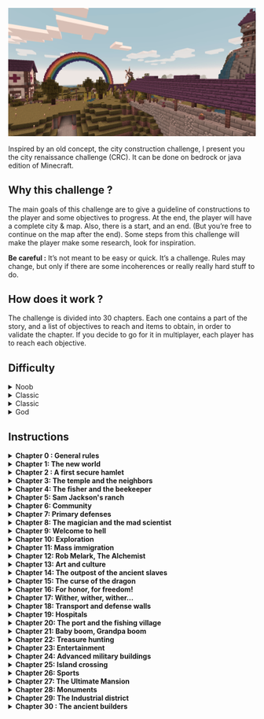 ![header](headerimage.png?raw=true "Header")

Inspired by an old concept, the city construction challenge, I present you the city renaissance challenge (CRC). It can be done on bedrock or java edition of Minecraft.

## Why this challenge ?
  The main goals of this challenge are to give a guideline of constructions to the player and some objectives to progress. At the end, the player will have a complete city & map.
  Also, there is a start, and an end. (But you’re free to continue on the map after the end). Some steps from this challenge will make the player make some research, look for inspiration. 

  **Be careful :** It’s not meant to be easy or quick. It’s a challenge. Rules may change, but only if there are some incoherences or really really hard stuff to do. 

## How does it work ?
The challenge is divided into 30 chapters. Each one contains a part of the story, and a list of objectives to reach and items to obtain, in order to validate the chapter. If you decide to go for it in multiplayer, each player has to reach each objective.

## Difficulty

<details>
  <summary>Noob</summary>

  <ul>
    <li><strong>Difficulty of the game :</strong> Normal or Easy </li>
    <li><strong>Automatic regeneration :</strong>Yes</li>
    <li><strong>Number of lives :</strong> Unlimited</li>
    <li><strong>Keep inventory :</strong> Yes</li>
  </ul>
</details>
<details>
  <summary>Classic</summary>
  
  <ul>
    <li><strong>Difficulty of the game :</strong> Normal or Hard</li>
    <li><strong>Automatic regeneration :</strong>Yes</li>
    <li><strong>Number of lives :</strong> Unlimited</li>
    <li><strong>Keep inventory :</strong> No</li>
  </ul>
</details>
<details>
  <summary>Classic</summary>
  
  <ul>
    <li><strong>Difficulty of the game: </strong> Hard</li>
    <li><strong>Automatic regeneration: </strong> No</li>
    <li><strong>Number of lives: </strong> 10</li>
    <li><strong>Keep inventory: </strong> No</li>
    <li><strong>Additional rule: </strong> If you die, you can’t reuse your stuff</li>
  </ul>
</details>
<details>
  <summary>God</summary>
  
  <strong>Play on hardcore</strong>
</details>

## Instructions

<details>
  <summary><strong>Chapter 0 : General rules</strong></summary>
  <br/>
  <ul>  
    <li> Each building has to be linked to a main road / bridge (Even if it’s not said in each chapter, don’t forget to link previous chapter builds with new ones)</li>
    <li> Mines must be 3x3 area at least. You have to add a support each 12 blocs of the main gallery </li>
    <li> Don’t use cheats…</li>
    <li> Each building may have a sign with a name for the building. It should be easy for any visitor to know what a building purpose is.</li>
    <li> If you put chests or barrels in a building, let a little something inside.</li>
    <li> The inside of EVERY building must be decorated</li>
    <li> A bonus would be to create a book or a building to history dates of the chapters validations</li>
    <li> If you find structures (villages, dungeons…) you can loot (or fishing treasures), but if you have in your chapter any restriction about one of the loot (Like a tool), you can’t use it. Exception : Bucket, shears, fishing rods</li>
    <li> If you find and want to make a farm in a dungeon, you have to create an access from the surface, a building and a road to it.</li>
    <li> You absolutely can build any type of farm, automatic farm, as far as you respect the restriction about the stuff</li>
    <li> You can build following the style you want, but respect the restriction about the stuff</li>
    <li> You may use the stuff in your treasure chests, but keep in mind that to validate a chapter, you have to have the requested amount of each item at the end of the chapter.</li>
    <li> Take your time on each chapter, the goal isn’t to reach the next one fast, but to build nice things. Take time to make some terraforming, to gather resources…</li>
    <li> If you want to make the challenge on the same seed that I did : -904484070915446515 on java edition. </li>
    <li> You are allowed to sleep only in beds from your houses. You can build yourself as much houses as you wish.</li>
    <li> You can’t go to over dimensions until it’s said in the story and the objectives.</li>
    <li> You can’t create an afk fishing farm, that’ll ruin the challenge.</li>
  </ul>
</details>

<details>
    <summary><strong>Chapter 1: The new world</strong></summary>

    <br />
    <blockquote>
        A thousand years ago, following the massive invasion of creepers, the creation of a hundred withers and the invocation of several dragons, the surviving builders from this world have decided to use cryopreservation to keep them safe
        for a millenium. They did this because of the fact that they had absolutely no plans for a building to conduct such a battle, despite the warnings of the population. You were still in training to be a builder, but you witnessed the
        last battle of this time, lost by humans to monsters.
        <br />
        <br />
        <em>You wake up.</em>
        <br />
        <br />
        Your eyes are wide open, you see nature, water, animals. The area looks calm, but you know you are not completely safe. Now that you’re here, you know that you have a very special mission. The reconstruction of the city. You don’t
        want to reproduce the error of the other ancient builders. But no city was made in one day. You are alone, and not equipped. You will have to start somewhere …
    </blockquote>

    <h3>Objectives</h3>

    <ul>
        <li>Start by making some wooden tools and a weapon.</li>
        <li>Create a base camp, made up of one or more huts, a campfire and a small field of wheat to provide for you needs (You’d better settle near a river)</li>
        <li>Create some enclosures for the animals, find at least 2 cows and 2 sheeps.</li>
        <li>Don’t forget to put a sign somewhere to name this camp. It may become a place to come for tourists in the future !</li>
        <li>Make a fishing rod and a full leather armor</li>
        <li>Have at least 15 levels of experience</li>
        <li>
            Treasure chests must contains:
            <ul>
                <li>3 strings / 4 bones / 12 rotten flesh / 3 gunpowder</li>
                <li>12 breads / 24 cooked fish</li>
                <li>32 logs of any wood</li>
                <li>64 blocks of cobblestone</li>
                <li>32 coals</li>
                <li>64 torches</li>
                <li>64 blocks of dirt</li>
            </ul>
        </li>
        <li><strong>Quest:</strong> Fish until you get a saddle or kill a wandering trader to have 2 leads</li>
        <li><strong>You can use only wooden tools.</strong> </li>
        <li><strong>You can’t use furnaces / smokers / Blast furnaces</strong> </li>
        <li><strong>You can’t replant trees</strong> </li>
        <li><strong>You have to play with a render distance of 4 (To simulate your eyes strain after the cryopreservation).</strong> </li>
    </ul>
</details>

<details>
    <summary><strong>Chapter 2 : A first secure hamlet</strong></summary>

    <br />
    <blockquote>
        You are now well settled in your camp.Your first few nights were a bit difficult though, as it is not very secure. It is time to think about building a bigger and more comfortable house, making you feel safer. You go to the
        surrounding area to find a place that would suit, when you see in the distance, a group of several settlers. It looks like there are 4, but maybe there are more of them. They come on a cart with horses.
        <br /><br />
        You ask them what happened after the battle 1000 years ago. Obviously, these people weren't there, but the story has spread from generation to generation since. The few survivors of this world are those who have managed to hide in
        caves, in reinforced constructions. No one really knows how many survived. According to rumors, the monsters are scattered all over the world.
        <br /><br />
        After this discussion and after discovering that you are part of the ancient people, they decide to settle in this area with you, and you have the task of creating the first hamlet of the new city.
    </blockquote>

    <h3>Objectives</h3>

    <ul>
        <li>You can now use regular render distance</li>
        <li>Make a furnace and a smoker, you can now use them</li>
        <li>Make stone tools and a sword. Create a bow.</li>
        <li>Build at least 4 houses (minimum 5 by 5). Each one should have a bed to sleep, a working station and decorations. Add a little garden on all of them.</li>
        <li>Build your own house, with at least 3 rooms. A bedroom, a storage room and a life room. A garden is also mandatory to validate your house. <strong>NB:</strong> You can put your first house in the Hamlet, or not, you decide.</li>
        <li>
            As the settlers came with a cart and two horses, you need to build the cart near the Hamlet. Then, build a small stable for the two horses. Find two horses using the leads or the saddle from the previous chapter to get them in.
        </li>
        <li>Add a well, near the hamlet, to provide water to them.</li>
        <li>You need at least 10 cows and 10 sheeps at the end of the chapter</li>
        <li>Have a full leather armor</li>
        <li>Have at least 20 levels of experience</li>
        <li>
            Treasure chests must contains:
            <ul>
                <li>12 strings / 12 bones / 24 rotten flesh / 10 gunpowder</li>
                <li>24 breads / 32 cooked fish</li>
                <li>64 logs of any wood / 64 coals / 2 stacks of cobblestone / 1 stack of glass</li>
            </ul>
        </li>

        <li><strong>Quest:</strong> Fish until you get a tripwire hook and use it as a decoration</li>
        <li><strong>You can use only stone tools. (You can cook iron, but can only craft shears and a bucket. NO SHIELD)</strong> </li>
        <li><strong>You can’t replant trees</strong> </li>
    </ul>
</details>

<details>
    <summary><strong>Chapter 3: The temple and the neighbors</strong></summary>

    <br />
    <blockquote>
        After the installation, your new inhabitants let other people met on their way knowing that they had finally found a place to settle in, thanks to the return of a builder from the old days. This is how 4 new residents are about to
        arrive. You have a choice, enlarge the existing hamlet, or create their own hamlet. Whatever is your choice, you know they will need access to water and food.
        <br /><br />
        When they arrive, you also question them about the situation of the current world from their point of view. According to them, no similar attack has taken place in 1000 years. However, sometimes camps are completely destroyed
        without anyone having an explanation. They also explain to you that an old-time prison was spared and that the survivors of this prison, after escaping, created different tribes which are scattered all over the world.
        <br /><br />
        On the other hand, these new inhabitants would like sugar. They haven't had a chance to have it for 10 years, and you directly thought you could provide them some. Now that you and the new inhabitants have settled in, you realize
        that it becomes necessary to think about creating a temple, or a place of worship, in order to maintain the morale and the beliefs of the population. You also want to have a place to be able to see more far away.
    </blockquote>

    <h3>Objectives</h3>

    <ul>
        <li>
            Build 4 new houses with a minimum dimension of 5x5 blocks, all connected to the main road and especially to the other houses. If you decide to create a new hamlet, add a well. One of them wants to have a dog in their garden.
        </li>
        <li>A place of worship / temple for your population, with a minimum dimension of 7 x 13 blocks. It must be at least fifty blocks away from any house.</li>
        <li>Build a greenhouse of the size of your choice to plant sugar cane.</li>
        <li>Create an extension on your house in order to add a workstation room with all the workstations.</li>
        <li>Build a simple outpost somewhere.</li>
        <li>Have a full colored leather armor</li>
        <li>Have at least 25 levels of experience</li>
        <li>
            Treasure chests must contains:
            <ul>
                <li>24 strings / 24 bones / 32 rotten flesh / 24 gunpowder / 1 ender eye</li>
                <li>16 cooked mutton / 16 cooked beef / 24 ink sacs</li>
                <li>64 logs of two types of wood / 128 coals / 6 stacks of cobblestone / 2 stack of glass / 1 stack of brick / 1 stack of concrete of any color / 32 irons ingots</li>
                <li>4 stack of sugarcane / 1 stack of sugar / 32 apples</li>
            </ul>
        </li>

        <li><strong>Quest:</strong> Fish a name tag (If you find it elsewhere it’s ok, but won’t fit the story).</li>
        <li><strong>You can use only stone tools. (You can cook iron, but can only craft shears and a bucket. NO SHIELD)</strong></li>
        <li><strong>You can’t replant trees</strong></li>
    </ul>
</details>

<details>
    <summary><strong>Chapter 4: The fisher and the beekeeper</strong></summary>

    <br />
    <blockquote>
        Your exploits as a fisherman have been heard, the fishing of this name tag has attracted two new inhabitants. One is a fisherman named Elliot Patterson. The other one is a beekeeper named Lola Beem. Both of them want to settle in
        your village. You decide to find a location that would suit Elliot, close to a river or a lake, and make some plan for a beekeeping house for Lola.
        <br /><br />
        However, these new arrivals make you worried. If these nice people could have heard of your exploits, perhaps one of these malicious tribes of which the previous settlers have spoken to you, could come at any time ... It may be time
        to equip yourself accordingly.
        <br /><br />
        The growing population also leads you to think that we will have to think bigger in terms of agricultural production and construction. You will also start to need technology, different raw materials. It's time to go mine ...
    </blockquote>

    <h3>Objectives</h3>

    <ul>
        <li>Create an L-shaped house for the fisherman near a river or lake. Don't forget to create a small dock and provide him with a boat in the water so that he can go fishing.</li>
        <li>Create a beekeeping building and bring bees in it. Then, build a house for Lola the beekeeper.</li>
        <li>Place your colored leather armor in 4 item frames, in your home. Then, switch to a full iron armor</li>
        <li>
            Create a mine that goes to layer 11, either in a mountain or from a building. On the surface, a minecart reception station, and a storage area. The way down to the mine must consist of at least a staircase and rails allowing a
            minecart to bring back stuff from the mine.
        </li>
        <li>Create a second simple outpost, at least 100 blocks away from the other one.</li>
        <li>Have at least 20 cows, 20 sheep, 20 chickens</li>
        <li>Having adopted and named a dog with the name tag from the previous chapter.</li>
        <li>
            Treasure chests must contains:
            <ul>
                <li>32 strings / 32 bones / 32 gunpowder / 4 ender eyes</li>
                <li>2 stacks of logs from two types of wood / 12 stacks of cobblestone / 2 stack of brick / 2 stack of concrete of any color / 1 diamond</li>
                <li>128 irons ingots / 32 gold ingot, 2 redstone stacks</li>
                <li>At least 6 bees, 16 honey bottles / 6 honey blocks / 16 honeycombs / 16 beehives / 4 honeycomb blocks</li>
                <li>64 raw fish</li>
                <li>12 hay bales</li>
            </ul>
        </li>
        <li><strong>Quest:</strong> Find pumpkins or pumpkins seeds.</li>
        <li><strong>Iron tools only. If you find diamonds, you can mine them, but not use them.</strong></li>
        <li><strong>You can’t replant trees</strong></li>
    </ul>
</details>

<details>
    <summary><strong>Chapter 5: Sam Jackson's ranch</strong></summary>

    <br />
    <blockquote>
        After so much effort, you are a little richer! It really feels good! Going up from the mines, while you are sorting your stuff, you see in the distance a cart coming towards your village. This is Sam Jackson, an isolated farmer, having heard of this emerging city, and the return of a builder from the old days. At first, he seems a little aggressive towards you. He asks you what made you come back after 1000 years, and you explain to him that it is not your choice, that all you want is to build a new world. 
        <br /><br />
        Sam seems to calm down, he explains to you that since the departure of the builders and their knowledge, the world has not really experienced expansion and a secure area against monsters. You then tell him your version of the last battle, and what you learned and are ready to do today to protect everyone. You also explain to him that you would never have left, leaving other people behind, but that you had
        been forced. He explains that he is part of a farming family, and that they would like to settle in your village, on a ranch. That way, they can offer various products to the community. 
        <br /><br />
        He seems honest, you decide to help him build this ranch.
    </blockquote>

    <h3>Objectives</h3>

    <ul>
        <li>Name your first diamond with an anvil and store it in a safe place.</li>
        <li>A ranch at least 100 blocks away from the rest of the village, clotured (you decide the style of the fence). The ranch area should be at least 40 blocks by 25 blocks.</li>
        <li>
            It must contains :
            <ul>
                <li>Entry into the fence</li>
                <li>A barn, storage silos, the farmer's house with at least 2 bedrooms (for Sam, his wife and their children)</li>
                <li>You should have an easy way to breed cows, sheep and chickens on the ranch to ensure maximum loot is obtained.</li>
                <li>Around the ranch area, cultivated wheat lands, some scarecrows, a windmill</li>
                <li>The farmer's cart, near or inside the ranch area, and also the horse.</li>
                <li>He also wants two dogs in his ranch</li>
            </ul>
        </li>
        <li>
            Treasure chests must contains:
            <ul>
                <li>6 ender eyes</li>
                <li>3 stacks of logs from two types of wood / 3 stack of brick /</li>
                <li>4 stacks of irons ingots / 64 gold ingot, 3 redstone stacks / 12 diamonds</li>
                <li>32 hay bales / 32 cooked chickens / 32 feathers / 64 eggs</li>
            </ul>
        </li>
        <li><strong>Quest:</strong> Bring back 2 turtles to the village</li>
        <li><strong>Iron armor and tools only. If you find diamonds, you can mine them, but not use them.</strong></li>
        <li><strong>You can’t replant trees</strong></li>
    </ul>
</details>

<details>
    <summary><strong>Chapter 6: Community</strong></summary>

    <br />
    <blockquote>
        Now that Sam Jackson and his family are settled, you look at the population of your village. You realize that it’s growing fast. Already more than 10 inhabitants have joined your adventure. Moreover (news spreads quickly), new
        settlers have sent you a message, asking you to create 2 new luxury homes for them. You realize that you have proclaimed yourself the village leader. There is no way for you to build a community of this kind, where leaders are
        auto-proclaimed. This was the case when the old builders were leading the world, but it was not a good thing. 
        <br /><br />
        In addition, the village needs to have a way to vote for the integration of new settlers, because the decision cannot be
        left to you alone. It becomes necessary to create some buildings and services for your village. 
        <br /><br />
        Also, looking at all the projects that are coming, you think it is time for you to upgrade your tools one more time !
    </blockquote>

    <h3>Objectives</h3>

    <ul>
        <li>Switch to diamond tools</li>
        <li>Create two luxury houses, with a minimum size of 15 x 11 (You choose the final shape of the house)</li>
        <li>Build multiple community buildings that will create the town center:</li>
        <li>A town hall, with a mayor's office, a voting area and a room to display a wall with the map of your complete city. Think big for this wall because it will need to fit all your village maps at the end</li>
        <li>A tavern that should contain a bar and some tables and chairs. You can also add a jukebox for the ambience.</li>
        <li>A bank with a strongbox.</li>
        <li>A structure of your choice (for example a marketplace)</li>
        <li>A fountain</li>
        <li>Create a place to have turtles. Maybe a green park, a closed pond.</li>
        <li>
            Treasure chests must contains:
            <ul>
                <li>8 ender eyes / 64 gunpowders</li>
                <li>4 stacks of logs from two types of wood</li>
                <li>32 iron blocks / 12 gold blocks, 4 redstone stacks / 16 diamonds</li>
                <li>A full diamond tool and a sword, in your chest (In addition to those you have on yourself)</li>
                <li>64 hay bales / 64 cooked chickens / 64 feathers / 16 cakes / 64 Steak</li>
                <li>12 obsidians</li>
            </ul>
        </li>
        <li><strong>Quest:</strong> Kill a phantom and get a membrane</li>
        <li><strong>No diamond armor</strong></li>
        <li><strong>No enchantments (except on fishing rods if you fish one with enchantments)</strong></li>
        <li><strong>You can’t replant trees</strong></li>
    </ul>
</details>

<details>
    <summary><strong>Chapter 7: Primary defenses</strong></summary>

    <br />
    <blockquote>
        The town hall and its polling station are now built. You have decided not to run for mayor. Sam Jackson is elected mayor of the city. However, he appoints you as head of the armies and architect of the city.  
        <br /><br />
        The village has grown
        up. So large that he certainly begins to get jealous among primitive tribes and other malicious tribes. The population and the mayor inform you of their concerns about their safety in case of potential enemy invasions. You need to
        create some defenses. 
        <br /><br />
         Luckily, a few new settlers arrive. It is a man and two womens rather robust. They would make good military recruits. However, the man tells you that he’s a woodcutter, not an army guy while the two girls seem
        to agree to be in the army. After consulting the new mayor, you decide to take on this new challenge, without forgetting also to plan the construction of new houses for these new people.
    </blockquote>

    <h3>Objectives</h3>

    <ul>
        <li>Equip yourself with a shield tinted with a pillager banner</li>
        <li>Build 3 new houses for the new settlers. You need to make at least two of them with two floors.</li>
        <li>Build two watchtowers, with a dimension of at least 3 by 3, with the flag of your choice on top of each tower. Be careful, the color pattern of the flag is important because it will be your city flag / colors.</li>
        <li>A forest hut, a controlled and optimized forest for wood harvesting, at least 50 block away from any other building</li>
        <li>A forge in the town center</li>
        <li>A tinted shield shop that send at least 3 types of shields</li>
        <li>A military camp with some tents and a control post. You should also add some armor stands for training.</li>
        <li>
            Treasure chests must contains:
            <ul>
                <li>8 stacks of logs from two types of wood</li>
                <li>64 iron blocks / 18 gold blocks, 5 redstone stacks / 24 diamonds / 32 lapis lazuli</li>
                <li>A full diamond tool and a sword, in your chest (In addition to those you have on yourself)</li>
                <li>64 hay bales / 64 cooked chickens / 64 feathers / 16 cakes / 64 Steak</li>
                <li>24 obsidians</li>
            </ul>
        </li>
        <li><strong>Quest:</strong> Get a nautilus shell</li>
        <li><strong>No diamond armor</strong></li>
        <li><strong>No enchantments (except on fishing rods if you fish one with enchantments)</strong></li>
    </ul>
</details>

<details>
    <summary><strong>Chapter 8: The magician and the mad scientist</strong></summary>

    <br />
    <blockquote>
        After a few days of tranquility in your village, while you are resting in your house, you hear a huge explosion in the distance. Then a second. Looking out the window, you see the residents panicking, not knowing what's going on.
        You wear your best armor and decide to go see what is happening. 
        <br /><br />
         When you get there, you come face to face with two strange people. A man and a woman. One claims to be the supreme mage named Liv Jones, the other claims to be a
        scientist and his name is John Yumi. You’re still pissed off by the fear the noise has caused and ask them to explain it.  
        <br /><br />
        It appears that the explosion was a side effect of a half-magic half-scientific technology intended to find
        the village, in order to settle there. Obviously each blames the other for the explosions. But, they seem honest and you become to like them.  
        <br /><br />
        After a general vote of the villagers, you decide to trust them and help them settle.
    </blockquote>

    <h3>Objectives</h3>

    <ul>
        <li>Create a wizard tower, with at least 2 pieces.</li>
        <li>Find the nearest snowy mountain and build the magic academy there, which must include at least</li>
        <li>1 room for dueling training</li>
        <li>1 hall</li>
        <li>1 classroom</li>
        <li>Create an enchantment table that can enchant maximum level, The enchantment table must be modular to be able to enchant different levels, as you are limited to level 1 for now.</li>
        <li>Enchant your stuff to level 1 only.</li>
        <li>Create the laboratory for the scientist with at least a room for experimentation, a secured room in case he creates a monster.</li>
        <li>
            Treasure chests must contains:
            <ul>
                <li>100 iron blocks /16 gold blocks, 6 redstone stacks / 24 diamonds / 64 lapis lazuli</li>
                <li>A full enchanted diamond tools and a sword, in your chest (In addition to those you have on yourself)</li>
                <li>16 bookshelves</li>
                <li>10 golden apples</li>
                <li>36 obsidians</li>
            </ul>
        </li>
        <li><strong>Quest:</strong> Find an donkey, tame and name him</li>
        <li><strong>No diamond armor</strong></li>
        <li><strong>Enchantments level 1 maximum</strong></li>
    </ul>
</details>

<details>
    <summary><strong>Chapter 9: Welcome to hell</strong></summary>

    <br />
    <blockquote>
        Newcomers settle. After her move in, The magician and you have a discussion at the tavern. Like you did with other settlers, you ask her for her version of the story. She says that according to her family’s legends, some magicians
        went to another dimension to escape the monsters in this world. They then came back to hide in caves on top of the mountains, where monsters come more rarely.  
        <br /><br />
        She tells you that the reason her and the scientist are staying is
        because they have heard you were different from the ancient builders. You seem to care about all the population and not just yourself.  
        <br /><br />
        When you ask here about the dimension, she gives you a book about hell. According to this ancient
        legend, it would be possible to create a door to go there, and certain objects being there seem to have a rather important value, as much for you, as for your inhabitants. In addition, it seems that an interesting mineral is found
        only in this dimension, it is called netherite. When you think of the many projects that await you, it seems interesting to find this new mineral, which will certainly help you improve your tools in the future.  
        <br /><br />
        It only takes a few
        minutes to decide… This is the next step on your journey !
    </blockquote>

    <h3>Objectives</h3>

    <ul>
        <li>You can switch your armor to diamond.</li>
        <li>Create a building or room in an existing building to make your nether nether.</li>
        <li>
            Explore the nether:
            <ul>
                <li>Find a fortress</li>
                <li>Find at least 20 ancient debris in the nether</li>
                <li>Find all the nether biomes.</li>
                <li>32 nether warts, 1 soulsand stack, 12 blaze sticks, 3 ghast tears</li>
                <li>A lodestone</li>
                <li>Bring back at least 32 blocks of each nylium, and at least one stack of each new wood.</li>
            </ul>
        </li>
        <li>On your return to the normal world, create 3 enderchest, one in the town hall, one in your home and the third in the place of your choice.</li>
        <li>Create your hub at your portal, in nether. Choose a theme, and make sure you have a secure arrival area in the nether, which prevents piglins from crossing the portal.</li>
        <li>
            Treasure chests must contains:
            <ul>
                <li>9 diamond blocks / 64 gold blocks / 128 iron blocks / 48 obsidians</li>
                <li>6 turtle shells / 32 honey blocks</li>
            </ul>
        </li>
        <li>A full enchanted (level 2) diamond tools, sword, armor and bow, in your chest (In addition to those you have on yourself)</li>
        <li><strong>Quest:</strong> loot 3 or more wither skeleton heads</li>
        <li><strong>Enchantments level 2 maximum / Only diamond tools and armor</strong></li>
    </ul>
</details>

<details>
    <summary><strong>Chapter 10: Exploration</strong></summary>

    <br />
    <blockquote>
        You are back from hell, and after this morbid spectacle, you want to see the world of the living. You need air and landscapes.  
        <br /><br />
        You warn the inhabitants of the village that you are going on a vacation for a while. Some of them, after
        reading a few books on the resources of old times, put some requests back to you. You're looking through your chests, but you're unlikely to have all of their requests ... You may have to make some detours.  
        <br /><br />
        So you decide to prepare
        to go on a resource trip. It will be nice and refreshing for you. It would be better to write down your coordinates details so that you can easily locate yourself. A compass will also be useful.  
        <br /><br />
        This trip will certainly make you
        meet some new friends …
    </blockquote>

    <h3>Objectives</h3>

    <ul>
        <li>Put a lodestone in the town center and link a compass to the lodestone</li>
        <li>Have silk touch on a tool</li>
        <li>Name book and quill <em>“XYZ”</em>.</li>
        <li>Find the following list of biomes and put the coordinates in the book: Swamp, Jungle, Black Forest, Frozen Ocean, Mesa, Desert, Savannah (Bonus: Mushroom Island). Create a portal in each of this biomes</li>
        <li>
            Find at least one NPC village, a desert temple, an underwater monument, and a wreck. Note the coordinates in the XYZ book (Do not enter the underwater monument) Create a nether portal near the NPC and the underwater monument.
        </li>
        <li>Find an abandoned mineshaft and secure a spider spawner. Note his contact details in the XYZ book</li>
        <li>Bring back cactus, cocoa beans, slimes balls (64), acacia, jungle, black oak and spruce saplings, 12 brown and red mushrooms / mushroom blocks, 12 vines</li>
        <li>Two cats and two parrots</li>
        <li>Bring back a heart from the sea, melons, beetroots. Carrots and potatoes seeds.</li>
        <li>Update the different maps of the area located at the town hall.</li>
        <li>Create a house dedicated to the color green.</li>
        <li>
            Treasure chests must contains:
            <ul>
                <li>10 diamond blocks / 150 iron blocks / 64 obsidians</li>
                <li>24 golden apples / 128 steak / 128 cooked chicken / 128 feathers / 128 leathers.</li>
                <li>128 honey bottles / 64 honey blocks</li>
                <li>A full enchanted (level 2) diamond tools, sword, armor and bow, in your chest (In addition to those you have on yourself)</li>
            </ul>
        </li>
        <li><strong>Quest:</strong> Loot 8 more nautilus shells by killing drowned on your trip</li>
        <li><strong>Enchantments level 3 / Only diamond tools and armor</strong></li>
    </ul>
</details>

<details>
    <summary><strong>Chapter 11: Mass immigration</strong></summary>

    <br />
    <blockquote>
        You are back in your village, with your new treasures. You decide to make some sorting in your chests, when you see a group of settlers in the distance. These are the different people you met and invited on your trip. Each one of
        them has to meet the city council before he is accepted. 
        <br /><br />
        Seeing all these new residents, you feel full of motivation to welcome them as it should. They will need homes, and workplaces. And so much the better, because your population
        has needs! As you see, you will certainly need to expand the town center, create some more houses and have some more work and farm builds.  
        <br /><br />
        Somehow, in your happiness, there is a little bit of fear. You start to like all these
        people. You had some good times with Sam, Liv, Jack, Elliot, Lola.. What if something wrong happens ?
    </blockquote>

    <h3>Objectives</h3>

    <ul>
        <li>Have a level 4 enchantment on each piece of your armor, weapons and tools.</li>
        <li>Have a room, a building or a cave or (whatever you like) to organize your stuff.</li>
        <li>
            Create 9 new houses with:
            <ul>
                <li>At least one new hamlet</li>
                <li>At least 2 slightly more isolated houses (30 blocks from any other houses)</li>
                <li>A building for the shepherd and one or more pens with at least 5 sheep of each color (80 sheeps minimum)</li>
            </ul>
        </li>
        <li>Two more watchtowers, with the flag on top</li>
        <li>A clothing store with at least 4 collections of clothing to display</li>
        <li>A greenhouse for pumpkins and melons or one for each, an automatic harvesting system is a bonus for you</li>
        <li>
            A building / working greenhouse for each :
            <ul>
                <li>Cocoa beans</li>
                <li>Vines</li>
                <li>Cactus</li>
                <li>Carrots / Potatoes / Beetroots.</li>
            </ul>
        </li>
        <li>A pet shop, but animals in there need to be happy, not locked in cells.</li>
        <li>
            Treasure chests must contains:
            <ul>
                <li>12 diamond blocks / 164 iron blocks / 64 obsidians / 80 gold blocks / 4 stacks of coal blocks</li>
                <li>2 stack of books, 6 stack of steaks, 2 editable books, 128 hay bales, 3 carrot stacks, 3 potato stacks, 1 beet stack, 1 cactus stack, 1 vines stack, 1 pumpkin stack and 2 melons slice stack.</li>
                <li>A chest with a stack of each dye and at least one stack of wool of each color.</li>
            </ul>
        </li>
        <li><strong>Quest:</strong> Have an outdoor aquarium with a named squid in it</li>
        <li><strong>Only diamond tools and armor</strong></li>
    </ul>
</details>

<details>
    <summary><strong>Chapter 12: Rob Melark, The Alchemist</strong></summary>

    <br />
    <blockquote>
        When you went to the nether, an energy escaped, leaving those who can detect it, a sure clue about your village location. This begins to worry you, especially since you later receive a messenger from distant lands. He gives you a
        letter, written in strange signs, that you are unable to read. The recent arrival of the scientist is a gift because he is able to decipher it.  
        <br /><br />
        <em>It is a declaration of war.</em> 
        <br /><br />
        The Apasok tribe wants to take possession of your village.
        You turn to the messenger, who is panicking. He explains that his name is Rob Melark, that he is a simple servant in this tribe, and that all that he wants is a peaceful life and that he only dreams of becoming an alchemist. He’s
        not part of the tribe, he’s actually a slave there.  
        <br /><br />
        He explains that the whole tribe is not bad, and that a servant revolt is more than possible. He offers to convince the servants to rebel, but submits the request to become an
        alchemist for the city.  
        <br /><br />
        You are perplexed, how to trust this messenger? But looking around, you realize that you have managed to see honesty among the locals, and that guy inspires trust in you. You decide to help him realize his
        dream, and hope that it will make you valuable allies in the future.
    </blockquote>

    <h3>Objectives</h3>

    <ul>
        <li>Create a house for the alchemyst. You can add this house to any existing hamlet.</li>
        <li>Create an alchemy laboratory with at least a potions brewing room with 2 brewing stands and a storage room for the different potions (1 chest per potion)</li>
        <li>Go back to the nether and optimize the use of a blaze spawner to facilitate the loot of blaze rods.</li>
        <li>Create a building for the mycologist, inside, so that you can farm brown and red mushrooms</li>
        <li>Create a botanical greenhouse, in order to farm nether wart</li>
        <li>Create a mushroom parc</li>
        <li>
            Treasure chests must contains:
            <ul>
                <li>12 diamond blocks / 164 iron blocks / 64 obsidians / 80 gold blocks / 4 stacks of coal blocks</li>
                <li>2 stack of books, 6 stack of steaks, 2 editable books, 128 hay bales, 3 carrot stacks, 3 potato stacks, 1 beet stack, 1 cactus stack, 1 vines stack, 1 pumpkin stack and 2 melons slice stack.</li>
                <li>A chest with a stack of each dye and at least one stack of wool of each color.</li>
            </ul>
        </li>
        <li><strong>Quest:</strong> Have 6 of each potions</li>
        <li><strong>Only diamond tools and armor</strong></li>
    </ul>
</details>

<details>
    <summary><strong>Chapter 13: Art and culture</strong></summary>

    <br />
    <blockquote>
        Your village is able to detect potential invaders through watchtowers. You also have enough to equip your inhabitants in case of an attack. You have potions and farms to fulfill the needs of everyone. Somehow, you forgot to create a
        general store for basic needs. You’ll do it, for sure. 
        <br /><br />
        As you celebrate this glorious list of accomplished tasks at the tavern with Liv, Lola and Elliot, one of them whispers to you that the community would like to have access to
        art and culture. They never heard music! And unfortunately, currently do not have access to culture because no book is available.  
        <br /><br />
        After having discussed it with the mayor and concerned about the well-being and the good education of
        your peers, you decide to embark on a new series of constructions.  
        <br /><br />
        Meanwhile, as promised, Rob is packing up some of his stuff in order to go back to his tribe. The strategy is to say to the Apasok tribe that there wasn't a village
        here. Then, he’ll convince slaves to rebel and join your village.
    </blockquote>

    <h3>Objectives</h3>

    <ul>
        <li>Build a library, minimum 21 x 15. A sorting system for enchanted books is a bonus. Add also an enchanting table anywhere in the library. It should be at least 30 blocks away from any other build.</li>
        <li>Build a music disk creation farm with a creeper and a skeleton</li>
        <li>Then, build music store to sell music CDs to locals</li>
        <li>Integrate in the village a small musical jingle, which is played either following a manual release (pressure plate, button), or regularly (every 10 minutes for example)</li>
        <li>Build a theater, minimum 21 x 15. Must be made up of a reception area to buy tickets, an area for the public and a stage. An entry from the artists and behind the scenes is a plus.</li>
        <li>Build a general store near the town center. Sell in it what you desire, but at least 5 different items.</li>
        <li>
            Treasure chests must contains:
            <ul>
                <li>14 diamond blocks / 200 iron blocks / 6 stacks of coal blocks / 6 stacks of redstone block / 3 stacks of lapis lazuli blocks / 20 netherite ingots</li>
                <li>A chest with a stack of each colored terracotta / A stack of each colored concrete / A stack of each colored glass</li>
                <li>6 stacks of quartz blocs / 2 stacks of mossy stone bricks</li>
                <li>64 pumpkin pies / 12 stacks of carrots, potatoes, beetroots. 3 stack of hay bales.</li>
            </ul>
        </li>
        <li><strong>Quest:</strong> Collect all music disks except the nether one</li>
        <li><strong>Only diamond tools and armor</strong></li>
    </ul>
</details>

<details>
    <summary><strong>Chapter 14: The outpost of the ancient slaves</strong></summary>

    <br />
    <blockquote>
        After an absence of a week, you see, in the distance, your new friend Rob, followed by a dozen people, and a huge white creature. Rob informs you that they are the old servants of the enemy tribe who decided to join you. The
        creature is called an iron golem. You’ve heard of it in the past, but it’s the first time you see one.  
        <br /><br />
        You get to know this group of people. They tell you that they have been enslaved for centuries by the Apasok tribe, in a large
        mansion. The Apasok tribe is one of the tribes created after the great battle 1000 years ago, from prison escapees.  
        <br /><br />
        Their proposal is simple, they would like to settle in an extension of your village, a sort of fortified outpost.
        They are ready for war if it comes. They need to train though. One of your soldiers is going to teach them how to fight.  
        <br /><br />
        And you, on your side, are ready to build for them.
    </blockquote>

    <h3>Objectives</h3>

    <ul>
        <li>Build a secured and fortified village-outpost for new residents. Must be away at least from 100 blocks of your village, but linked with a path/road.</li>
        <li>The walls must be 3 blocks thick and at least 5 blocks high</li>
        <li>The village must contain two iron golems</li>
        <li>It must be inhabited by NPC villagers. You may need to breed a villager or bring back enough villagers. Find a way to easily assign their job to them.</li>
        <li>You must have “at least” one villager from each possible job, so about fifteen villagers. This village will be the trading place with the villagers. You’re free to optimize the trades like you want.</li>
        <li>A house for 2 villagers, with two beds</li>
        <li>One building per profession</li>
        <li>It is time to build an iron farm. Your mining abilities won’t be enough for the growing population in your village (Attention, if you don’t plan to decorate it with a building around, it must be done underground</li>
        <li>Build 2 new watchtowers with their flag on top</li>
        <li>
            Treasure chests must contains:
            <ul>
                <li>15 diamond blocks / 240 iron blocks / 8 stacks of coal blocks / 9 emeralds blocks</li>
                <li>15 Arrows of Slowness, 15 Arrows of Harming, 15 Arrows of Weakness</li>
                <li>5 nametags</li>
                <li>20 ender pearls / 10 blaze rods / 5 ghast tears / 200 gunpowders</li>
            </ul>
        </li>
        <li><strong>Quest:</strong> At least one villager per profession has to be level max</li>
        <li><strong>Only diamond tools and armor</strong></li>
    </ul>
</details>

<details>
    <summary><strong>Chapter 15: The curse of the dragon</strong></summary>

    <br />
    <blockquote>
        Now that you have a war outpost to stop the potential arrival of your enemies in your town, you think about preparing a little bit better for the war, and have something to enchant the weapons and armor of your troops.  
        <br /><br />
        The only way
        to enchant tools and armors is to have these mysterious experience points. Liv, the magician, tells you that the greatest source of experience is a mysterious dragon, living in a dimension called the End. To access it, you must find
        an old stronghold using strange modified pearls. You are jokingly wondering how dimension Liv will make you visit, but you start looking for this stronghold, as soon as she leaves.  
        <br /><br />
        When you arrive in the stronghold, you search this
        old portal and finally find it. Some little creatures keep annoying you, but you manage to place the eyes on the portal, and activate it. Let the battle begin…
    </blockquote>

    <h3>Objectives</h3>

    <ul>
        <li>Prepare for the fight against the dragon (potions, golden apples, armor, ender eyes ..) and find the stronghold</li>
        <li>Defeat the dragon (multiple times if desired or needed). Collect a stack of dragon breath.</li>
        <li>Create an enderman farm of the size of your choice. Maybe an XP farm or just a protected area to kill endermans. But it must contain a floor, walls, an enchantment area and chests.</li>
        <li>
            Visit the end islands, find at least
            <ul>
                <li>2 pairs of elytras,</li>
                <li>32 shulker,</li>
                <li>32 chorus,</li>
                <li>2 dragon heads.</li>
            </ul>
        </li>
        <li>Returning to your village, build a statue of victory</li>
        <li>Name “Dragon fight” all your armors and weapons and then put them in a chest</li>
        <li>Enchant at least 4 full set of iron armor (level 1) that you put on armor stands inside the war outpost</li>
        <li>
            Treasure chests must contains:
            <ul>
                <li>16 diamond blocks / 280 iron blocks / 10 coal blocks / 32 emeralds blocks</li>
                <li>128 ender pearls</li>
                <li>6 stacks of rockets</li>
            </ul>
        </li>
        <li><strong>Quest:</strong> Create a shulker box of each color, Name each shulker with a theme of your choice.</li>
        <li><strong>Diamond armor only</strong></li>
    </ul>
</details>

<details>
    <summary><strong>Chapter 16: For honor, for freedom!</strong></summary>

    <br />
    <blockquote>
        While you’re celebrating your victory against the dragon at the tavern with your friends, you hear the sound of a horn in the distance, followed by an explosion. Everyone is panicking, your inhabitants are running everywhere. You
        calm them down, order them to go back to their houses, and you go to the origin of the noise. No doubt, the outpost is under attack. You put on your best armor, take your potions, your golden apples and go to the battle. No question
        of leaving your friends alone, you worked too hard for that.  
        <br /><br />
        When you get there the battle takes place mainly in front of the outpost. Liv and Lola are there to help. It’s a real bloodbath. You look at your allies, a rage in their
        eyes makes you want to defend them even more. You’re able to feel the centuries of pain, of forced submission, which they are avenging. It's time to give this evil tribe what it deserves.  
        <br /><br />
        After long days of fight, you are finally
        victorious. But not happy. You lost some friends there. Lola is gone. The path, place of the battle, is slowly soaking up the blood of your friends and enemies. The spectacle is macabre.  
        <br /><br />
        However, you know that this was only the
        beginning, and you decide to end this war. You won’t let this happen again. You’re not like your ancestors. You won’t run away and let people die. You ask a cartographer to give you the coordinates of the manor of the Apasok tribe,
        and go, in order to avenge your missing friends...  
        <br /><br />
        Coming back to the village, a rainbow lights up the sky, perhaps a sign of renewal?
    </blockquote>

    <h3>Objectives</h3>

    <ul>
        <li>Update your tools, armor and sword to netherite</li>
        <li>Start and win a raid at your fortified outpost.</li>
        <li>
            Once the raid is over, build the path of the battle on the front of the outpost. The theme of this place is to represent the after battle moment violence. It should show holes in the path, from explosions and show how nature is
            soaking the blood.
        </li>
        <li>Build a statue commemorating this battle.</li>
        <li>Level up the cartographers so that at least one gives you a map of the location of a manor in the woods.</li>
        <li>Go attack the manor, once finished, detonate it with tnt.</li>
        <li>Find a pillager outpost, and make it explode too.</li>
        <li>Coming back to the village, build somewhere, a rainbow</li>
        <li>
            Treasure chests must contains:
            <ul>
                <li>A full netherite armor / tools and sword (In addition to those you have on yourself)</li>
                <li>Collect at least 5 totems of undying.</li>
            </ul>
        </li>
        <li><strong>Quest:</strong> Create a raid somewhere else to trap a Ravager and name him, then bring it back to your village somewhere safe.</li>
    </ul>
</details>

<details>
    <summary><strong>Chapter 17: Wither, wither, wither...</strong></summary>

    <br />
    <blockquote>
        It's been a few weeks since the battle. Since then, your village has remained silent. You feel guilty because it was your role to protect your people. Even though everyone continues to thank you and show you everything you've
        already done for them, you still persist in the thought that you could have done more. You’re talking about it around a beetroot soup at the tavern, with Rob Melark, Liv Jones and Sam Jackson. You ask, if they don't have another
        dimension to show you around with a magic item to recover to protect your population. They collaborate, and remember another legend, the Withers. Not a complete army like 1000 years ago, but one at a time. According to ancient
        writings, withers are evil and very powerful creatures that contain a star that can be used to create a protection zone. Interesting…  
        <br /><br />
        In the meantime, a group of locals have come together to submit a few requests to you, probably
        with the aim of changing your mind and showing you that they are there for you. They would like a little more decoration, and a restaurant in addition to the tavern, in the village.
    </blockquote>

    <h3>Objectives</h3>

    <ul>
        <li>Prepare yourself for the Wither battle and invoke it. Be careful, you have to make, at least the first wither, in the overworld and at the surface.</li>
        <li>Once you’ve beaten your first wither, name your armor and weapon “Wither fight” and put them away in a chest. Use new stuff from your chests.</li>
        <li>Create a beacon with regeneration on it. (Bonus : Create a second beacon that you’ll carry with you with haste)</li>
        <li>Build a Restaurant in the city center. It should contain at least a kitchen and a main room for people to eat.</li>
        <li>Add details in your town like benches, custom trees, water, fences, road names, flower parks, wells…</li>
        <li>Add a little lake with colored corals in it. There should be some path around it, and you may put a conduit at the center of the lake.</li>
        <li>Go to Lola’s house to clean her stuff. Close the access. Put flowers near her house.</li>
        <li>Create a slime farm and a build on top of the slime farm, at the surface in the village. You’ll certainly need to search for a slime chunk according to the place you want the building to be.</li>
        <li>Create a gold farm in the nether after accessing and breaking the roof.</li>
        <li>
            Treasure chests must contains:
            <ul>
                <li>32 diamond blocks / 320 iron blocks / 16 coal blocks / 64 emeralds blocks / 42 gold blocks</li>
                <li>64 slime blocks 128 honey blocks</li>
                <li>A full netherite armor / tools and sword (In addition to those you have on yourself)</li>
            </ul>
        </li>
        <li><strong>Quest:</strong> Trap a phantom and name it. Put it in a safe little building for now.</li>
    </ul>
</details>

<details>
    <summary><strong>Chapter 18: Transport and defense walls</strong></summary>

    <br />
    <blockquote>
        This beacon makes you feel better and makes you want to continue to organize the village. You look at the maps. It would be useful to add a few walls to surround and delimit certain areas. Mainly homes and the city center.  
        <br /><br />
        On the
        other hand, you realize that you still have no transportation system for your people. The mayor tells you it’s a good idea and gives you a list of places he would like to see connected to the city center (via a cart system for
        exemple).  
        <br /><br />
        You think back to all these landscapes that you have visited in the past. Perhaps it would be interesting to create a portal to these different areas, just to be able to return? It will also be an opportunity to find an
        old bastion in the nether. According to the story that Liv Jones told you, a special enchantment can be found there, or obtained through a special trade, and a unique music disk can also be found.
    </blockquote>

    <h3>Objectives</h3>

    <ul>
        <li>Create a Main transport station near the city center. It should contain an easy way to choose between multiple destinations. Also, it should provide information on the duration of the travel.</li>
        <li>
            Link the main transport station with some other station, using the transport system of your choice :
            <ul>
                <li>Fortified outpost</li>
                <li>Ranch</li>
                <li>Library</li>
                <li>Magic Academy</li>
            </ul>
        </li>
        <li>Build defensive walls that surround and demarcate certain areas of your village.</li>
        <li>Link your nether hub using roads to the different portals that you’ve created earlier. There must be a clean indication system.</li>
        <li>Find a bastion remnant in the nether</li>
        <li>Find the last music disk</li>
        <li>Obtain the soul speed enchantment</li>
        <li>
            Treasure chests must contains:
            <ul>
                <li>36 diamond blocks / 350 iron blocks / 20 coal blocks / 128 emeralds blocks / 64 gold blocks</li>
                <li>A full netherite armor / tools and sword (In addition to those you have on yourself)</li>
            </ul>
        </li>
        <li><strong>Quest:</strong> Build an elytra launching system somewhere in the city center.</li>
    </ul>
</details>

<details>
    <summary><strong>Chapter 19: Hospitals</strong></summary>

    <br />
    <blockquote>
        Now that your city is safe, another concern seems to be at the heart of the discussions. Some residents begin to be ill or injure themselves while working, and only basic medicine is provided. The mayor asks you to think about the
        creation of a general hospital.  
        <br /><br />
        You start to plan it. 
        <br /><br />
         Suddenly, you see a light coming from your makeshift camp. A bright light, and as quickly as it came, it disappears. You go there to understand what just happened, and discover a
        sleeping man. He carries a message : 
        <br /><br />
        

        <em>"We have started the process of de-cryogenisation, the ancient will wake up and join you".</em> 
        <br /><br />
        

        After a long night, your new guest wakes up. He seems to be completely confused, and his words are inconsistent. He starts screaming, crying and seems panicked. A potion made by Rob Melark is then administered to him and he falls
        asleep again, leaving you perplexed.  
        <br /><br />
        It seems that some elders are going to need an asylum so that they can rest, regain their sanity. Especially since some of the city's current residents are still in shock from the attack. You
        decide to add to your list of plans this asylum, which will be located not far from the hospital, to provide healthcare if necessary.
    </blockquote>

    <h3>Objectives</h3>

    <ul>
        <li>Create a new Hamlet, dedicated to the ancients that will come back. Start by making a first house.</li>
        <li>
            Build an hospital at least 60 blocks away from any other build with :
            <ul>
                <li>A hall</li>
                <li>Some rooms for the ills</li>
                <li>A surgery room</li>
            </ul>
        </li>
        <li>
            Build an asylum, near the hospital with :
            <ul>
                <li>Walls to avoid escapists</li>
                <li>Activity rooms like a little swimming pool</li>
                <li>Gardens</li>
                <li>Rest bedrooms</li>
            </ul>
        </li>
        <li>Create a large religious building like a cathedral, now that your population is growing.</li>
        <li>Create a regeneration beacon near the hospital and the asylum.</li>
        <li>Add some dispensers in the city with some splash potions.</li>
        <li>
            Treasure chests must contains:
            <ul>
                <li>36 diamond blocks / 380 iron blocks / 22 coal blocks / 150 emeralds blocks / 100 gold blocks</li>
            </ul>
        </li>
        <li><strong>Quest:</strong> Bring a Hoglin from the nether and name him</li>
    </ul>
</details>

<details>
    <summary><strong>Chapter 20: The port and the fishing village</strong></summary>

    <br />
    <blockquote>
        Since the construction of the hospital and the asylum, 3 new elders have arrived in the village. One of them left the asylum almost unharmed after a week. This is Ronnie Brown, he’s not a builder but a former fisherman. He tells you
        a bit more about the initial plan of the ancient builders. Their plan was to send the sacrifices back to the planet first, so as to see if life was possible. It’s for this reason that for now, there is a good chance that the
        returning ancient are in reality only former non-builder inhabitants of the planet, considered as sacrifices.  
        <br /><br />
        This is starting to make you doubt about your place in the builders strategy, were you a sacrifice too? It must be said
        that you were only an apprentice at the time. You need to take care of Ronnie before thinking about this.  
        <br /><br />
        He quickly became friends with Elliot Patterson. Together, they plan great things, and would like to industrialize their
        favorite activity: fishing.  
        <br /><br />
        They show you their project, a port, associated with a fishing village and a lighthouse. This port should make it possible to launch a global fishing activity and guarantee a supply of various maritime
        products for the whole city.  
        <br /><br />
        The idea suits you, especially since it will also provide an opportunity for additional work for the children of tomorrow and a place of tourism for future visitors.
    </blockquote>

    <h3>Objectives</h3>

    <ul>
        <li>Start by finding an ocean that isn’t too far from your village, if possible.</li>
        <li>Build a new Hamlet, that will be the fisher hamlet.</li>
        <li>Create a lighthouse on an island a little further in the ocean. If there is no small island, create one yourself.</li>
        <li>Build docks, with places for ships, birds, storage</li>
        <li>Build at least one ship in the ocean. The ship must have your flag on top of it</li>
        <li>Connect the port to your transportation system.</li>
        <li>Build a watchtower near the fishers hamlet.</li>
        <li>Back to your city, create a tourist office, with information about your different culture places, art, location to go..</li>
        <li>
            Treasure chests must contains:
            <ul>
                <li>38 diamond blocks / 400 iron blocks / 164 emeralds blocks / 128 gold blocks</li>
                <li>128 shroomlight</li>
            </ul>
        </li>
        <li><strong>Quest:</strong> Enchant a fishing rod with all the maximum enchantments</li>
    </ul>
</details>

<details>
    <summary><strong>Chapter 21: Baby boom, Grandpa boom</strong></summary>

    <br />
    <blockquote>
        Time passes in your city, life begins to prosper. An impressive wave of births is coming, and some residents are aging. Other settlers continue to arrive from time to time, and some of them stay, others rest in the asylum. A small
        portion of them fail to resist their old instincts, making them commit minor crimes.  
        <br /><br />
        Moreover, you’re thinking again about what Ronnie told you. If he’s right, that means that ancient builders will come, some day, with the same
        intention as 1000 years ago. That means they certainly will want to take control over the city. You tell the mayor about this, because you don’t want him to think you are like them.  
        <br /><br />
        It is your duty to provide all the services
        necessary to assume these new events. First, you think about education. There are different jobs available in your city. However, the village needs to have a place that teaches the basics of life to the youngest, before they make a
        choice. Then, we must allow the living to mourn their losses and the dead to rest in peace. Finally, it becomes important to create a justice system that will judge, assist or punish those who endanger life in society.
    </blockquote>

    <h3>Objectives</h3>

    <ul>
        <li>Start by building a cemetery. Don’t forget to create a tombstone for Lola, and any of your pets if you lost any.</li>
        <li>Create a school, with at least 2 classroom and a playground</li>
        <li>
            Build at least 6 new houses in your city :
            <ul>
                <li>two of them must be isolated houses</li>
                <li>Two of them must have at least 2 floors</li>
            </ul>
        </li>
        <li>Build a new watchtower</li>
        <li>Build a courthouse</li>
        <li>
            Treasure chests must contains:
            <ul>
                <li>40 diamond blocks / 420 iron blocks / 180 emeralds blocks / 140 gold blocks / 9 netherite blocks</li>
                <li>A full netherite armor / tools and sword (In addition to those you have on yourself)</li>
                <li>6 stacks of logs of any type of wood, including nether ones.</li>
            </ul>
        </li>
        <li><strong>Quest:</strong> Create a building or extend one to expose all kind of colored leather armors</li>
    </ul>
</details>

<details>
    <summary><strong>Chapter 22: Treasure hunting</strong></summary>

    <br />
    <blockquote>
        It's been a long time since you've been on an adventure. You realize that you would like to have at your disposal different items which could be useful to you in your different constructions. 
        <br /><br />
        During your exploration adventure, you
        noted the coordinates of an underwater monument. You feel ready to conquer this monument now. On the other hand, you would also like to have at your disposal a simple way to recover other items such as gunpowder, bones. Finally, you
        would like to have a creeper banner, to show them that they are not welcome. So you will need a way to easily recover monster heads.
    </blockquote>

    <h3>Objectives</h3>

    <ul>
        <li>Create different farms in order to have different types of loot:</li>
        <li>Creeper / monsters</li>
        <li>For this one, build an underground mob farm in your city. Then, create a mob grinder that will move them up into a building where they will be killed.</li>
        <li>Witches : Go to a swamp, and convert a witch hut to a witch farm. Then link this farm to your town using the transportation system.</li>
        <li>Ice farm, as the with one, linked to your city using the transportation system</li>
        <li>Raid an underwater monument and collect the sponges.</li>
        <li>Convert the monument to a guardian farm, if it is not too far away (< 1000 blocks), link the monument to your city, using the transportation system.</li>
        <li>Get at least two tridents. Either by navigating and looting them from naturally generated monsters, or by building a drowned farm somewhere.</li>
        <li>
            Treasure chests must contains:
            <ul>
                <li>42 diamond blocks / 450 iron blocks / 200 emeralds blocks / 150 gold blocks / 12 stacks of redstone block / 10 netherite blocks</li>
                <li>A full netherite armor / tools and sword (In addition to those you have on yourself)</li>
                <li>6 stack of gunpowder, bones</li>
            </ul>
        </li>
        <li><strong>Quest:</strong> Enchant one of the tridents and make sure you successfully obtain 1 Zombie, skeleton and creeper head.</li>
    </ul>
</details>

<details>
    <summary><strong>Chapter 23: Entertainment</strong></summary>

    <br />
    <blockquote>
        It is time to offer the inhabitants places to relax and have fun. You do a survey, and it turns out that they are fairly open-minded and that they trust you to install new constructions close to the city in order to entertain them. 
        <br /><br />
        
        However, some ideas are mentioned by a lot. A zoo, where animals could live in freedom and security but also be seen by tourists. You will certainly have to travel to find the different species to integrate.  
        <br /><br />
        A hostile museum, in
        order to show the population, the aspect of the creatures which they must fear. Each species of monster should have a description for visitors.  
        <br /><br />
        A museum, containing various treasures obtained during your adventure, in order to allow
        the different inhabitants to visually realize what created the new civilization in which they now live in peace.  
        <br /><br />
        You know that you can add other constructions to these ideas, the mayor and the inhabitants will certainly be very
        happy to go there to amuse themselves.
    </blockquote>

    <h3>Objectives</h3>

    <ul>
        <li>
            Create a zoo composed of: donkeys, cows, mushroom cows, (Bonus: brown mushroom cows), Dogs, all kind of cats, Horses (bonus: skeleton horses), Pigs, Rabbits, Sheeps, Mules, Ocelots, Parrots, Fish, Dolphin, Chickens, Fox (red and
            white), Turtles, pandas, Bees, Lamas, Wolves, Polar bear, Golem and snow golem.
        </li>
        <li>Create the hostile museum, composed of: Spiders, Creepers, At least one Ghast, Drowned, Pillager, Ravager, Slime, Skeleton, Zombie, Witch and Phantom (Bonus: Elder guardian in a lake, blaze, silverfish)</li>
        <li>
            Create the adventure museum, made up of treasure, each with a history panel: Totem of Immortality, Sponge, Crystal of the End, Dragon Egg, Beacon, Stuffs used for bosses, your first diamond ... Everything that you consider
            useful in this museum.
        </li>
        <li>Finally, add at least one other entertainment construction to your village. (Example: Theme park, Mini golf ...)</li>
        <li>
            Treasure chests must contains:
            <ul>
                <li>46 diamond blocks / 480 iron blocks / 220 emeralds blocks / 170 gold blocks / 15 stacks of redstone block / 11 netherite blocks / 100 lapis lazuli blocks / 550 coal blocks</li>
            </ul>
        </li>
        <li><strong>Quest:</strong> Bring two Striders to your city, and place them in a building to protect them.</li>
    </ul>
</details>

<details>
    <summary><strong>Chapter 24: Advanced military buildings</strong></summary>

    <br />
    <blockquote>
        Now that the population is growing and the exploits of battles from the past are making today's songs, you are lucky to have a number of new recruits in the military part of the city. You will have to enlarge the system a little to
        guarantee the maximum security of your population. In fact, after thinking about it, the population of your village has been able to grow so rapidly, it is possible that enemies have had such a significant expansion, which means
        that you must absolutely anticipate.  
        <br /><br />
        On the other hand, the previously built court is unfortunately starting to work too well, and has just ordered a first prison sentence for a resident who tried to steal the museum's treasures.
        The problem is that at the moment there is no prison in the city.  
        <br /><br />
        Finally, perhaps it’s an excess of paranoia, but a book that you have read and which was brought back by one of the elders' sacrifices, indicates that there is a
        possibility that one day, the invasion having occurred 1000 years ago will happen again. You'd rather start anticipating, and start planning to build a bunker to save your people if it ever happens.
    </blockquote>

    <h3>Objectives</h3>

    <ul>
        <li>Build an armory. This building must contain an exhibition of several types of armor. It must also contain several rooms for soldiers as well as a place to quickly equip new pieces of armor in the event of an attack.</li>
        <li>Add 5 more houses to your town.</li>
        <li>Build one more Watchtower</li>
        <li>Build a prison. It must contain a reception, a room for visits, at least twenty cells, a refectory, a basketball court.</li>
        <li>Between the town and the fortified outpost, build some defense weapons. Like a catapult for exemple.</li>
        <li>
            Build a bunker with :
            <ul>
                <li>control room</li>
                <li>outside access</li>
                <li>Bedrooms with 4 beds per room</li>
                <li>Farms to have food in case of emergency</li>
                <li>Food stocks in a freezer</li>
                <li>A room for entertainment and culture</li>
            </ul>
        </li>
        <li>
            Treasure chests must contains:
            <ul>
                <li>48 diamond blocks / 500 iron blocks / 240 emeralds blocks / 190 gold blocks / 16 stacks of redstone block / 12 netherite blocks / 110 lapis lazuli blocks / 600 coal blocks</li>
            </ul>
        </li>
        <li><strong>Quest:</strong> Place some named creatures in some cells in the prison</li>
    </ul>
</details>

<details>
    <summary><strong>Chapter 25: Island crossing</strong></summary>

    <br />
    <blockquote>
        It’s a happy population living peacefully in your village. You tell yourself that the world is big, and that sometimes, a little change of landscape can be beneficial. You decide to offer the mayor to build a vacation spot. The
        mayor begins to laugh, at first. "Why would we want to leave the city and then come back?".  
        <br /><br />
        Indeed, it is a new concept for the population. You explain to him that the interest is to be able to benefit from nature, to see or be
        entertained differently, during one time. You also explain to him that it is an effective way for the inhabitants to be a little happier and to rest from their work from time to time, which ends up convincing him.  
        <br /><br />
        He then gives you
        carte blanche to build this vacation spot, but gives you a constraint, that of having an efficient means of transport to get there. That means one more station as the inhabitants won’t accept to go through hell.
    </blockquote>

    <h3>Objectives</h3>

    <ul>
        <li>
            Find an island, with the size of your choice. Then make it the summer holiday destinations of your dreams. You choose the theme, but here is some ideas :
            <ul>
                <li>A pirate island</li>
                <li>A volcano</li>
                <li>A magic island</li>
                <li>A Marioland island</li>
                <li>A water theme park</li>
            </ul>
        </li>
        <li>
            Find a good place, in a mountain, to create a winter village :
            <ul>
                <li>Add a restaurant</li>
                <li>Add a boat race on ice</li>
                <li>Add some custom spruce trees</li>
                <li>Make sure to add some nice little houses to make it a cosy village.</li>
                <li>Make it safe against monsters</li>
            </ul>
        </li>
        <li>Link the island and the mountain village to your city, using your transportation system.</li>
        <li>Add some hostels on the beach of the island</li>
        <li>
            Treasure chests must contains:
            <ul>
                <li>50 diamond blocks / 520 iron blocks / 260 emeralds blocks / 200 gold blocks / 17 stacks of redstone block / 13 netherite blocks / 120 lapis lazuli blocks / 620 coal blocks</li>
            </ul>
        </li>
        <li><strong>Quest:</strong> Back to your city, add a pixel art somewhere.</li>
    </ul>
</details>

<details>
    <summary><strong>Chapter 26: Sports</strong></summary>

    <br />
    <blockquote>
        Your population needs to exercise. You have provided them with a way to learn, to relax, to go on vacation, to heal. But for the moment, some old pleasures are still not possible. The sport.  
        <br /><br />
        You start by getting more information by
        reading different books from the library. Then take a tour of the inhabitants to ask them if certain sports in particular interest them. They show you several ideas.  
        <br /><br />
        First, horse racing, for bets. Some are more of a brawler, and
        would like the opportunity to train and compete in combat with others. Thrills are also a response that comes up from time to time, including using elytras, and some are more of a type who likes precision and would like an archery
        or crossbow area.
    </blockquote>

    <h3>Objectives</h3>

    <ul>
        <li>Build a stable. Make sure you have as many horses as possible. Name them.</li>
        <li>Then build a racetrack. It should have a place for horses to run, with obstacles and a place for people to stay and see the race.</li>
        <li>
            Build a combat arena. There should be :
            <ul>
                <li>A hall for buying tickets</li>
                <li>Bleachers</li>
                <li>2 changing room, one on each side of the combat arena</li>
                <li>A combat zone, with a theme, where the fight will happen</li>
            </ul>
        </li>
        <li>Create an elytras race. There should be a start, then some checkpoint and the last one should lead to the start.</li>
        <li>Build an archery camp. You should make areas for training, using the target block, armor stands..</li>
        <li>Finally, build a little stadium for a whole new kind of sport, Striders run</li>
        <li>
            Treasure chests must contains:
            <ul>
                <li>52 diamond blocks / 550 iron blocks / 280 emeralds blocks / 220 gold blocks / 18 stacks of redstone block / 14 netherite blocks / 130 lapis lazuli blocks / 630 coal blocks</li>
            </ul>
        </li>
        <li><strong>Quest:</strong> Make as much armor stands as needed, and fulfill the different buildings you’ve done to simulate the public.</li>
    </ul>
</details>

<details>
    <summary><strong>Chapter 27: The Ultimate Mansion</strong></summary>

    <br />
    <blockquote>
        After all these adventures, you deserve a little bit of comfort. You decide to spend some time building for yourself. As a builder, you now have a great architectural experience, and you begin to work on the design of plans for a
        mansion, which will become your main home. You want a fenced area, perhaps brick, with metal barriers. You need greenery, like custom gorgeous trees, some fontains and a swimming pool.  
        <br /><br />
        Thinking about the plans of your mansion, you
        rethink the sewage disposal of the city. For the moment, it is manual for each inhabitant. You ask the mayor if he would be interested in a new automatic evacuation system, the sewers. The mayor seems to like the idea and asks you
        to build this system.
    </blockquote>

    <h3>Objectives</h3>

    <ul>
        <li>
            Build your Ultimate Mansion with at least:
            <ul>
                <li>An inside room with a swimming pool</li>
                <li>A kitchen, with a freezer access</li>
                <li>Library with an enchanting table</li>
                <li>A minimum of two bedrooms</li>
                <li>A piano</li>
                <li>A living room</li>
                <li>A dining room</li>
                <li>A cave</li>
            </ul>
        </li>
        <li>
            And build the manor garden with :
            <ul>
                <li>A mini Labyrinth</li>
                <li>A fence</li>
                <li>An entrance</li>
                <li>Various greenery (worked trees)</li>
                <li>At least one fountain</li>
            </ul>
        </li>
        <li>
            Treasure chests must contains:
            <ul>
                <li>54 diamond blocks / 570 iron blocks / 300 emeralds blocks / 240 gold blocks / 19 stacks of redstone block / 15 netherite blocks / 150 lapis lazuli blocks / 640 coal blocks</li>
            </ul>
        </li>
        <li><strong>Quest:</strong> Build a sewage system, linked to most of the houses and buildings in the town. Build also an access to go down.</li>
    </ul>
</details>

<details>
    <summary><strong>Chapter 28: Monuments</strong></summary>

    <br />
    <blockquote>
        Inhabitants tell you that they would like more memorials. They tell you it's a way for them to feel attached to the city, as well as a way to be proud when visitors will come to the city.  
        <br /><br />
        Thus, they mention the story of Reuben, a
        pig who would have helped prevent the destruction of the world, a few thousand years ago. He was the companion of a talented builder, but sacrificed himself for him. In order to pay homage to Reuben, the inhabitants ask you to build
        a monument bearing his effigy.  
        <br /><br />
        Then they tell you that your victory over the dragon in the other dimension is a source of general pride, and come up with the idea of ​​a dragon statue, to represent this moment that helped you
        prepare for war. The mayor asks you to create more green spaces in the city. Certainly inspired by what you have done for your mansion, he asks you to create at least one forest park with big custom trees. 
        <br /><br />
         While you’re planning these
        builds, 5 newcomers from the ancient civilisation arrive. They are still sacrifices that the ancient builders made.
    </blockquote>

    <h3>Objectives</h3>

    <ul>
        <li>Build a monument to celebrate Reuben the pig.</li>
        <li>Create a Minecraft size reproduction of an existing monument. (Exemple : Statue of liberty)</li>
        <li>Build a fenced green park with a big water pond and big custom trees and a lot of flowers.</li>
        <li>Build a train</li>
        <li>
            Treasure chests must contains:
            <ul>
                <li>56 diamond blocks / 590 iron blocks / 310 emeralds blocks / 250 gold blocks / 20 stacks of redstone block / 16 netherite blocks / 160 lapis lazuli blocks / 650 coal blocks</li>
            </ul>
        </li>
        <li><strong>Quest:</strong> Build you, fighting the Dragon, as a statue.</li>
    </ul>
</details>

<details>
    <summary><strong>Chapter 29: The Industrial district</strong></summary>

    <br />
    <blockquote>
        It’s been over ten years since the battle for the outpost path took place. Your population is growing, and technology is also evolving. The scientific and industrial community has developed different technologies, and asks you to
        build a new district for the city. Some of these constructions will allow the city to be able to continue the expansion and production, at an industrial size.  
        <br /><br />
        A new community is developing, based on these new inventions. This is the
        community of explorers. They usually go on air balloons or zeppelins trips. It is normal to have an air balloon attached to your home these days.  
        <br /><br />
        Meanwhile, magician Liv Jones has managed to develop a strange technology capable of
        floating pieces of land. She asks you to create her new house on a small floating island that she created for the occasion.
    </blockquote>

    <h3>Objectives</h3>

    <ul>
        <li>Build at least 6 hot air balloons of different colors. Some of them must be attached to houses</li>
        <li>Create a new hamlet of at least 8 houses, this hamlet must have a different style from your others. Steampunk for example.</li>
        <li>Create a mining factory with a giant hole, a crane that extracts ores from it. Beside, a big building for the scientifics and technicians to work on industrial engineering.</li>
        <li>Build a Bell tower</li>
        <li>Build a Zeppelin in the industrial district</li>
        <li>Build a floating island with a waterfall. Then build Liv’s new house</li>
        <li>
            Treasure chests must contains:
            <ul>
                <li>60 diamond blocks / 600 iron blocks / 320 emeralds blocks / 250 gold blocks / 20 stacks of redstone block / 16 netherite blocks / 160 lapis lazuli blocks / 650 coal blocks</li>
            </ul>
        </li>
        <li><strong>Quest:</strong> Add a building in the industrial district dedicated to a firework show.</li>
    </ul>
</details>

<details>
    <summary><strong>Chapter 30 : The ancient builders</strong></summary>

    <br />
    <blockquote>
        After all these years, you have managed to build a city that offers maximum services to the inhabitants. You have successfully revived an economy, created a living environment that allows everyone to flourish and feel secure. 
        <br /><br />
        But
        one day, you see some different lights coming from the fortune camp. This time, it’s the ancient builders. They are there. Their cryopreservation cells were better than the other because they just seem to have taken a nap. When they
        see the city, they start whispering. You go to meet them, with some of your army. When you arrive, you hear the last whisper : 
        <br /><br />
        <em> “We created the apocalypse for nothing, the world is not destroyed !” <br/> “Shhhh, someone is coming !” </em> 
        <br /><br />
        Angry,
        you ask them to explain. One recognizes you, and tries to coax you, but you only want to know. Eventually, one tells you that they created the battle 1000 years ago in order to reset the world and be revered as gods when they return
        in order to easily obtain all possible resources. They threaten you, and tell you that they still have control over the monsters, and that they will send them to this city to clean up. Then they disappear using an invisibility
        potion.  
        <br /><br />
        You can’t believe what just happened. You run to tell Sam, that is still the mayor. He decides to ring the city bell, because he wants everybody to be a part of this discussion. After two hours, here comes the result. They
        want a way to fight, and to win the battle. Nobody wants to hide, and be a slave of the malicious builders. In order to show the world you’re ready, the municipal council orders your latest construction.  
        <br /><br />
        <em>A castle.</em> 
        <br /><br />
         The castle is a
        way to wage a full battle against monsters. The different towers of the castle allow you to have all angles facing the dragons or withers, to protect yourself and not to let hostile creatures enter the walls.  
        <br /><br />
        You were a child at the
        time. But the battle of 1000 years ago will never leave your memories. We absolutely must win this fight. So get ready.
    </blockquote>

    <h3>Objectives</h3>

    <ul>
        <li>Build a castle that will be the place of the great war against the ancient builders.</li>
        <li>Get a full beacon with the 5 effects in your castle</li>
        <li>
            Treasure chests must contains:
            <ul>
                <li>100 diamond blocks / 1000 iron blocks / 500 emeralds blocks / 1000 coal blocks / 500 gold blocks / 1500 redstone block / 200 lapis lazuli blocks / 24 netherite blocks</li>
                <li>
                    A full simple chest for each :
                    <ul>
                        <li>Gunpowder / Bones / String / Slime balls / Honey bottles / ender eyes / blaze rods</li>
                        <li>Pumpkins / melons / potatoes / wheat / beetroots / sugarcane</li>
                        <li>The maximum enchantment on your armor, tools, weapons, shiel</li>
                        <li><strong>Quest:</strong> Get all the achievements of the game</li>
                    </ul>
                </li>
            </ul>
        </li>
    </ul>
</details>